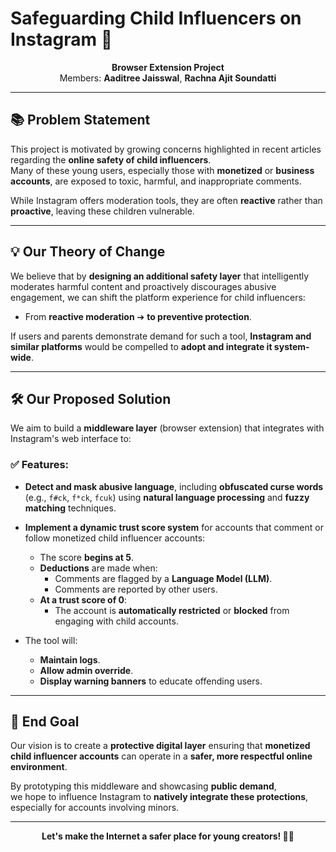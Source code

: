 <p align="center">
  <h1>Safeguarding Child Influencers on Instagram 🚸</h1>
</p>

<p align="center">
  <b>Browser Extension Project</b>  
  <br>
  Members: <b>Aaditree Jaisswal</b>, <b>Rachna Ajit Soundatti</b>
</p>

---

## 📚 Problem Statement

This project is motivated by growing concerns highlighted in recent articles regarding the **online safety of child influencers**.  
Many of these young users, especially those with **monetized** or **business accounts**, are exposed to toxic, harmful, and inappropriate comments.

While Instagram offers moderation tools, they are often **reactive** rather than **proactive**, leaving these children vulnerable.

---

## 💡 Our Theory of Change

We believe that by **designing an additional safety layer** that intelligently moderates harmful content and proactively discourages abusive engagement, we can shift the platform experience for child influencers:

- From **reactive moderation** ➔ **to preventive protection**.

If users and parents demonstrate demand for such a tool, **Instagram and similar platforms** would be compelled to **adopt and integrate it system-wide**.

---

## 🛠️ Our Proposed Solution

We aim to build a **middleware layer** (browser extension) that integrates with Instagram's web interface to:

### ✅ Features:

- **Detect and mask abusive language**, including **obfuscated curse words** (e.g., `f#ck`, `f*ck`, `fcuk`) using **natural language processing** and **fuzzy matching** techniques.
- **Implement a dynamic trust score system** for accounts that comment or follow monetized child influencer accounts:
  - The score **begins at 5**.
  - **Deductions** are made when:
    - Comments are flagged by a **Language Model (LLM)**.
    - Comments are reported by other users.
  - **At a trust score of 0**:
    - The account is **automatically restricted** or **blocked** from engaging with child accounts.

- The tool will:
  - **Maintain logs**.
  - **Allow admin override**.
  - **Display warning banners** to educate offending users.

---

## 🎯 End Goal

Our vision is to create a **protective digital layer** ensuring that **monetized child influencer accounts** can operate in a **safer, more respectful online environment**.

By prototyping this middleware and showcasing **public demand**,  
we hope to influence Instagram to **natively integrate these protections**, especially for accounts involving minors.

---

<p align="center">
  <b>Let's make the Internet a safer place for young creators! 🚸🌟</b>
</p>

